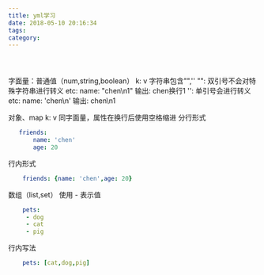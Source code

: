 ```yaml
---
title: yml学习
date: 2018-05-10 20:16:34
tags:
category:
---
```


###


<!-- more -->

&emsp;&emsp;

字面量：普通值（num,string,boolean）
    k: v
    字符串包含"",''
    "": 双引号不会对特殊字符串进行转义
        etc: name: "chen\n1" 输出: chen换行1
    '': 单引号会进行转义
        etc: name: 'chen\n' 输出: chen\n1

对象、map
k: v
同字面量，属性在换行后使用空格缩进
分行形式
 ```yml 
    friends:
        name: 'chen'
        age: 20
 ```
行内形式
```yml
    friends: {name: 'chen',age: 20}
```

数组（list,set）
使用 - 表示值
```yml
    pets:
     - dog
     - cat
     - pig
```
行内写法
```yml
    pets: [cat,dog,pig]
```